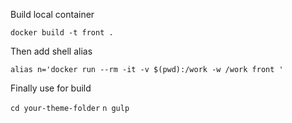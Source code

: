 Build local container

`docker build -t front .`

Then add shell alias

`alias n='docker run --rm -it -v $(pwd):/work -w /work front '`

Finally use for build

`cd your-theme-folder`
`n gulp`
